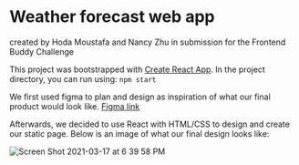 # Weather forecast web app

created by Hoda Moustafa and Nancy Zhu in submission for the Frontend Buddy Challenge 

This project was bootstrapped with [Create React App](https://github.com/facebook/create-react-app).
In the project directory, you can run using: `npm start`

We first used figma to plan and design as inspiration of what our final product would look like. [Figma link](https://www.figma.com/file/KGABDTu6Jpyn6BdSIoeS2P/Menon-Lab-Weather-Web-App?node-id=0%3A1)

Afterwards, we decided to use React with HTML/CSS to design and create our static page. Below is an image of what our final design looks like:

![Screen Shot 2021-03-17 at 6 39 58 PM](https://user-images.githubusercontent.com/56289435/111548723-7cc02500-8751-11eb-9106-46e04659de33.png)
